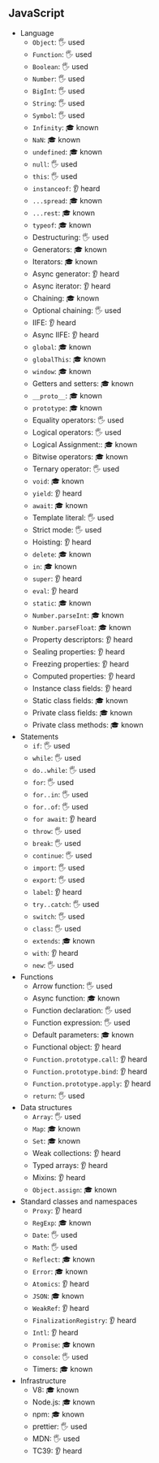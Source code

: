 ## JavaScript

- Language
  - `Object`: 🖐️ used
  - `Function`: 🖐️ used
  - `Boolean`: 🖐️ used
  - `Number`: 🖐️ used
  - `BigInt`: 🖐️ used
  - `String`: 🖐️ used
  - `Symbol`: 🖐️ used
  - `Infinity`: 🎓 known
  - `NaN`: 🎓 known
  - `undefined`: 🎓 known
  - `null`: 🖐️ used
  - `this`: 🖐️ used
  - `instanceof`: 👂 heard
  - `...spread`: 🎓 known
  - `...rest`: 🎓 known
  - `typeof`: 🎓 known
  - Destructuring: 🖐️ used
  - Generators: 🎓 known
  - Iterators: 🎓 known
  - Async generator: 👂 heard
  - Async iterator: 👂 heard
  - Chaining: 🎓 known
  - Optional chaining: 🖐️ used
  - IIFE: 👂 heard
  - Async IIFE: 👂 heard
  - `global`: 🎓 known
  - `globalThis`: 🎓 known
  - `window`: 🎓 known
  - Getters and setters: 🎓 known
  - `__proto__`: 🎓 known
  - `prototype`: 🎓 known
  - Equality operators: 🖐️ used
  - Logical operators: 🖐️ used
  - Logical Assignment:: 🎓 known
  - Bitwise operators: 🎓 known
  - Ternary operator: 🖐️ used
  - `void`: 🎓 known
  - `yield`: 👂 heard
  - `await`: 🎓 known
  - Template literal: 🖐️ used
  - Strict mode: 🖐️ used
  - Hoisting: 👂 heard
  - `delete`: 🎓 known
  - `in`: 🎓 known
  - `super`: 👂 heard
  - `eval`: 👂 heard
  - `static`: 🎓 known
  - `Number.parseInt`: 🎓 known
  - `Number.parseFloat`: 🎓 known
  - Property descriptors: 👂 heard
  - Sealing properties: 👂 heard
  - Freezing properties: 👂 heard
  - Computed properties: 👂 heard
  - Instance class fields: 👂 heard
  - Static class fields: 🎓 known
  - Private class fields: 🎓 known
  - Private class methods: 🎓 known
- Statements
  - `if`: 🖐️ used
  - `while`: 🖐️ used
  - `do..while`: 🖐️ used
  - `for`: 🖐️ used
  - `for..in`: 🖐️ used
  - `for..of`: 🖐️ used
  - `for await`: 👂 heard
  - `throw`: 🖐️ used
  - `break`: 🖐️ used
  - `continue`: 🖐️ used
  - `import`: 🖐️ used
  - `export`: 🖐️ used
  - `label`: 👂 heard
  - `try..catch`: 🖐️ used
  - `switch`: 🖐️ used
  - `class`: 🖐️ used
  - `extends`: 🎓 known
  - `with`: 👂 heard
  - `new`: 🖐️ used
- Functions
  - Arrow function: 🖐️ used
  - Async function: 🎓 known
  - Function declaration: 🖐️ used
  - Function expression: 🖐️ used
  - Default parameters: 🎓 known
  - Functional object: 👂 heard
  - `Function.prototype.call`: 👂 heard
  - `Function.prototype.bind`: 👂 heard
  - `Function.prototype.apply`: 👂 heard
  - `return`: 🖐️ used
- Data structures
  - `Array`: 🖐️ used
  - `Map`: 🎓 known
  - `Set`: 🎓 known
  - Weak collections: 👂 heard
  - Typed arrays: 👂 heard
  - Mixins: 👂 heard
  - `Object.assign`: 🎓 known
- Standard classes and namespaces
  - `Proxy`: 👂 heard
  - `RegExp`: 🎓 known
  - `Date`: 🖐️ used
  - `Math`: 🖐️ used
  - `Reflect`: 🎓 known
  - `Error`: 🎓 known
  - `Atomics`: 👂 heard
  - `JSON`: 🎓 known
  - `WeakRef`: 👂 heard
  - `FinalizationRegistry`: 👂 heard
  - `Intl`: 👂 heard
  - `Promise`: 🎓 known
  - `console`: 🖐️ used
  - Timers: 🎓 known
- Infrastructure
  - V8: 🎓 known
  - Node.js: 🎓 known
  - npm: 🎓 known
  - prettier: 🖐️ used
  - MDN: 🖐️ used
  - TC39: 👂 heard
